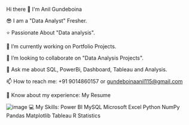 Hi there 👋
I'm Anil Gundeboina

😎 I am a "Data Analyst" Fresher.

⭐ Passionate About "Data analysis".

🔭 I’m currently working on Portfolio Projects.

👯 I’m looking to collaborate on "Data Analysis Projects".

💬 Ask me about SQL, PowerBi, Dashboard, Tableau and Analysis.

📫 How to reach me: +91 9014860157 or gundeboinaanil115@gmail.com

📄 Know about my experience: My Resume

![image](https://github.com/AnilGundeboina/AnilGundeboina/assets/167597879/31666527-f24a-46fb-ae86-521db8f17858)
💻 My Skills:
Power BI    MySQL    Microsoft Excel    Python    NumPy    Pandas    Matplotlib    Tableau   R   Statistics

